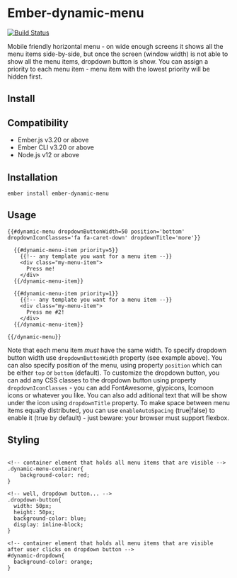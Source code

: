 # Ember-dynamic-menu

[![Build Status](https://travis-ci.org/AnnotationSro/ember-dynamic-menu.svg?branch=master)](https://travis-ci.org/AnnotationSro/ember-dynamic-menu)

Mobile friendly horizontal menu - on wide enough screens it shows all the menu items side-by-side, but once the screen (window width) is not able to show all the menu items, dropdown button is show.
You can assign a priority to each menu item - menu item with the lowest priority will be hidden first.

## Install
Compatibility
------------------------------------------------------------------------------

* Ember.js v3.20 or above
* Ember CLI v3.20 or above
* Node.js v12 or above


Installation
------------------------------------------------------------------------------

```
ember install ember-dynamic-menu
```

## Usage
```
{{#dynamic-menu dropdownButtonWidth=50 position='bottom' dropdownIconClasses='fa fa-caret-down' dropdownTitle='more'}}

  {{#dynamic-menu-item priority=5}}
    {{!-- any template you want for a menu item --}}
    <div class="my-menu-item">
      Press me!
    </div>
  {{/dynamic-menu-item}}

  {{#dynamic-menu-item priority=1}}
    {{!-- any template you want for a menu item --}}
    <div class="my-menu-item">
      Press me #2!
    </div>
  {{/dynamic-menu-item}}

{{/dynamic-menu}}  
```

Note that each menu item *must* have the same width. To specify dropdown button width use `dropdownButtonWidth` property (see example above).
You can also specify position of the menu, using property `position` which can be either `top` or `bottom` (default).
To customize the dropdown button, you can add any CSS classes to the dropdown button using property `dropdownIconClasses` - you can add FontAwesome, glypicons, Icomoon icons or whatever you like. You can also add aditional text that will be show under the icon using `dropdownTitle` property.
To make space between menu items equally distributed, you can use `enableAutoSpacing` (true|false) to enable it (true by default) - just beware: your browser must support flexbox.

## Styling
```

<!-- container element that holds all menu items that are visible -->
.dynamic-menu-container{
    background-color: red;
}

<!-- well, dropdown button... -->
.dropdown-button{
  width: 50px;
  height: 50px;
  background-color: blue;
  display: inline-block;
}

<!-- container element that holds all menu items that are visible after user clicks on dropdown button -->
#dynamic-dropdown{
  background-color: orange;
}

```
